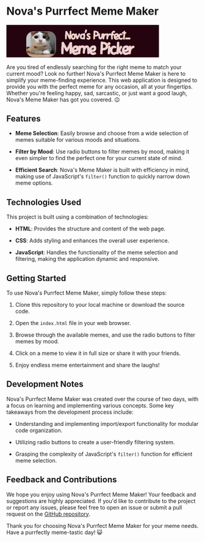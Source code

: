 # Nova's Purrfect Meme Maker

<img src="./memelogo.png" width="400px">

Are you tired of endlessly searching for the right meme to match your current mood? Look no further! Nova's Purrfect Meme Maker is here to simplify your meme-finding experience. This web application is designed to provide you with the perfect meme for any occasion, all at your fingertips. Whether you're feeling happy, sad, sarcastic, or just want a good laugh, Nova's Meme Maker has got you covered. 😉

## Features

- **Meme Selection**: Easily browse and choose from a wide selection of memes suitable for various moods and situations.

- **Filter by Mood**: Use radio buttons to filter memes by mood, making it even simpler to find the perfect one for your current state of mind.

- **Efficient Search**: Nova's Meme Maker is built with efficiency in mind, making use of JavaScript's `filter()` function to quickly narrow down meme options.

## Technologies Used

This project is built using a combination of technologies:

- **HTML**: Provides the structure and content of the web page.

- **CSS**: Adds styling and enhances the overall user experience.

- **JavaScript**: Handles the functionality of the meme selection and filtering, making the application dynamic and responsive.

## Getting Started

To use Nova's Purrfect Meme Maker, simply follow these steps:

1. Clone this repository to your local machine or download the source code.

2. Open the `index.html` file in your web browser.

3. Browse through the available memes, and use the radio buttons to filter memes by mood.

4. Click on a meme to view it in full size or share it with your friends.

5. Enjoy endless meme entertainment and share the laughs!

## Development Notes

Nova's Purrfect Meme Maker was created over the course of two days, with a focus on learning and implementing various concepts. Some key takeaways from the development process include:

- Understanding and implementing import/export functionality for modular code organization.

- Utilizing radio buttons to create a user-friendly filtering system.

- Grasping the complexity of JavaScript's `filter()` function for efficient meme selection.

## Feedback and Contributions

We hope you enjoy using Nova's Purrfect Meme Maker! Your feedback and suggestions are highly appreciated. If you'd like to contribute to the project or report any issues, please feel free to open an issue or submit a pull request on the [GitHub repository](https://github.com/your-repo-link).

Thank you for choosing Nova's Purrfect Meme Maker for your meme needs. Have a purrfectly meme-tastic day! 😺
